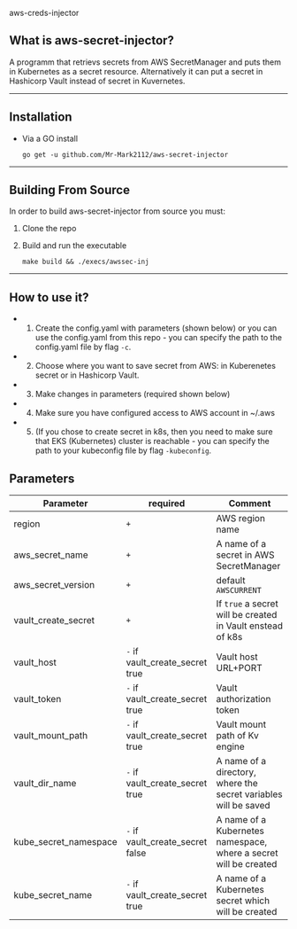  aws-creds-injector 
## What is aws-secret-injector?
A programm that retrievs secrets from AWS SecretManager and puts them in Kubernetes as a secret resource. Alternatively it can put a secret in Hashicorp Vault instead of secret in Kuvernetes.

---

## Installation

* Via a GO install
  ```shell
  go get -u github.com/Mr-Mark2112/aws-secret-injector
  ```
---

## Building From Source

 In order to build aws-secret-injector from source you must:

 1. Clone the repo
 2. Build and run the executable

      ```shell
      make build && ./execs/awssec-inj
      ```
---
## How to use it?
* 1. Create the config.yaml with parameters (shown below) or you can use the config.yaml from this repo -  you can specify the path to the config.yaml file by flag `-c`.
* 2. Choose where you want to save secret from AWS: in Kuberenetes secret or in Hashicorp Vault.
* 3. Make changes in parameters (required shown below)
* 4. Make sure you have configured access to AWS account in ~/.aws
* 5. (If you chose to create secret in k8s, then you need to make sure that EKS (Kubernetes) cluster is reachable - you can specify the path to your kubeconfig file by flag `-kubeconfig`.

## Parameters

| Parameter                                                      | required                         | Comment                                                                |
|----------------------------------------------------------------|----------------------------------|------------------------------------------------------------------------|
| region                                                         | `+`                              | AWS region name                                                        |
| aws_secret_name                                                | `+`                              | A name of a secret in AWS SecretManager                                |
| aws_secret_version                                             | `+`                              | default `AWSCURRENT`                                                   |
| vault_create_secret                                            | `+`                              | If `true` a secret will be created in Vault enstead of k8s             |
| vault_host                                                     | `-` if vault_create_secret true  | Vault host URL+PORT                                                    |
| vault_token                                                    | `-` if vault_create_secret true  | Vault authorization token                                              |
| vault_mount_path                                               | `-` if vault_create_secret true  | Vault mount path of Kv engine                                          |
| vault_dir_name                                                 | `-` if vault_create_secret true  | A name of a directory, where the secret variables will be saved        |
| kube_secret_namespace                                          | `-` if vault_create_secret false | A name of a Kubernetes namespace, where a secret will be created       |
| kube_secret_name                                               | `-` if vault_create_secret true  | A name of a Kubernetes secret which will be created                    |


